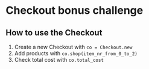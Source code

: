 # Checkout bonus challenge

## How to use the Checkout

1. Create a new Checkout with ```co = Checkout.new```
2. Add products with ```co.shop(item_nr_from_0_to_2)```
3. Check total cost with ```co.total_cost```
